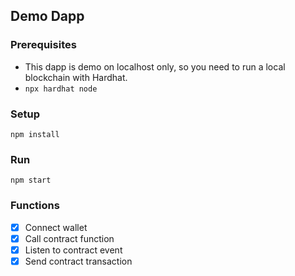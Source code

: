 ## Demo Dapp
### Prerequisites
- This dapp is demo on localhost only, so you need to run a local blockchain with Hardhat.
- ```npx hardhat node```
### Setup
```npm install```
### Run
```npm start```


### Functions
- [x] Connect wallet
- [x] Call contract function
- [x] Listen to contract event
- [x] Send contract transaction